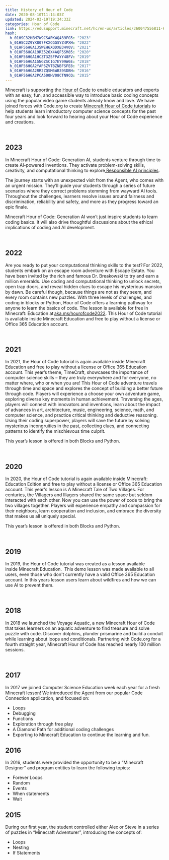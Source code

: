 ```yaml
---
title: History of Hour of Code
date: 2020-08-10T11:14:03Z
updated: 2024-03-19T19:34:33Z
categories: Hour of Code
link: https://edusupport.minecraft.net/hc/en-us/articles/360047556811-History-of-Hour-of-Code
hash:
  h_01HSC32HBM7W9CSAPKWQ439FG5: "2023"
  h_01HSC2Z9YX807FKXCGGSYZ4PXH: "2022"
  h_01HF56HGA1JSWEH6XQDXB34V0V: "2021"
  h_01HF56HGA19RZ526X4AQF5SM85: "2020"
  h_01HF56HGA1HCZT3ZSFPAYY48FV: "2019"
  h_01HF56HGA1GNGZSC1G7EY99W6E: "2018"
  h_01HF56HGA2YAP5ZVTBZNBFSFE8: "2017"
  h_01HF56HGA2RR2ZQSM6WB39SDBH: "2016"
  h_01HF56HGA2PCA500HV08CTN9CQ: "2015"
---
```


Minecraft is supporting the [Hour of Code](https://hourofcode.com/us) to enable educators and experts with an easy, fun, and accessible way to introduce basic coding concepts using the popular video game students already know and love. We have joined forces with Code.org to create [Minecraft Hour of Code tutorials](http://code.org/mc) to help students learn introductory computer science concepts for the past four years and look forward to hearing about your Hour of Code experience and creations.

 

## 2023

In Minecraft Hour of Code: Generation AI, students venture through time to create AI-powered inventions. They activate problem-solving skills, creativity, and computational thinking to explore[ Responsible AI principles](https://www.microsoft.com/en-us/ai/responsible-ai). 

The journey starts with an unexpected visit from the Agent, who comes with an urgent mission. They’ll guide your students through a series of future scenarios where they correct problems stemming from wayward AI tools. Throughout the challenges, learners resolve issues around fairness and discrimination, reliability and safety, and more as they progress toward an epic finale.

Minecraft Hour of Code: Generation AI won’t just inspire students to learn coding basics. It will also drive thoughtful discussions about the ethical implications of coding and AI development.

 

## 2022

Are you ready to put your computational thinking skills to the test? For 2022, students embark on an escape room adventure with Escape Estate. You have been invited by the rich and famous Dr. Breakowski to try and earn a million emeralds. Use coding and computational thinking to unlock secrets, open trap doors, and reveal hidden clues to escape his mysterious mansion by dawn. Be careful though, because things are not as they seem, and every room contains new puzzles. With three levels of challenges, and coding in blocks or Python, Hour of Code offers a learning pathway for anyone to learn the basics of code. The lesson is available for free in Minecraft: Education at [aka.ms/hourofcode2022](http://aka.ms/hourofcode2022). This Hour of Code tutorial is available inside Minecraft Education and free to play without a license or Office 365 Education account.  

 

## 2021 

In 2021, the Hour of Code tutorial is again available inside Minecraft Education and free to play without a license or Office 365 Education account. This year’s theme, TimeCraft, showcases the importance of computer science skills – they are truly everywhere and for everyone, no matter where, who or when you are! This Hour of Code adventure travels through time and space and explores the concept of building a better future through code. Players will experience a choose your own adventure game, exploring diverse key moments in human achievement. Traversing the ages, players will connect with innovators and inventions, learn about the impact of advances in art, architecture, music, engineering, science, math, and computer science, and practice critical thinking and deductive reasoning. Using their coding superpower, players will save the future by solving mysterious incongruities in the past, collecting clues, and connecting patterns to identify the mischievous time culprit.   

This year’s lesson is offered in both Blocks and Python. 

 

## 2020

In 2020, the Hour of Code tutorial is again available inside Minecraft: Education Edition and free to play without a license or Office 365 Education account. This year's lesson is A Minecraft Tale of Two Villages. For centuries, the Villagers and Illagers shared the same space but seldom interacted with each other. Now you can use the power of code to bring the two villages together. Players will experience empathy and compassion for their neighbors, learn cooperation and inclusion, and embrace the diversity that makes us all uniquely special.

This year’s lesson is offered in both Blocks and Python.

 

## 2019

In 2019, the Hour of Code tutorial was created as a lesson available inside Minecraft Education.  This demo lesson was made available to all users, even those who don't currently have a valid Office 365 Education account. In this years lesson users learn about wildfires and how we can use AI to prevent them. 

 

## 2018

In 2018 we launched the Voyage Aquatic, a new Minecraft Hour of Code that takes learners on an aquatic adventure to find treasure and solve puzzle with code. Discover dolphins, plunder prismarine and build a conduit while learning about loops and conditionals. Partnering with Code.org for a fourth straight year, Minecraft Hour of Code has reached nearly 100 million sessions.

 

## 2017

In 2017 we joined Computer Science Education week each year for a fresh Minecraft lesson! We introduced the Agent from our popular Code Connection application, and focused on:

- Loops
- Debugging
- Functions
- Exploration through free play
- A Diamond Path for additional coding challenges
- Exporting to Minecraft Education to continue the learning and fun.

## 2016

In 2016, students were provided the opportunity to be a “Minecraft Designer” and program entities to learn the following topics:

- Forever Loops
- Random
- Events
- When statements
- Wait

## 2015

During our first year, the student controlled either Alex or Steve in a series of puzzles in “Minecraft Adventurer”, introducing the concepts of:

- Loops
- Nesting
- If Statements
